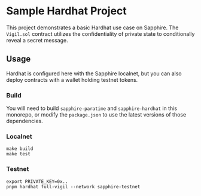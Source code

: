 # Sample Hardhat Project

This project demonstrates a basic Hardhat use case on Sapphire. The `Vigil.sol`
contract utilizes the confidentiality of private state to conditionally reveal
a secret message.

## Usage

Hardhat is configured here with the Sapphire localnet, but you can also deploy
contracts with a wallet holding testnet tokens.

### Build

You will need to build `sapphire-paratime` and `sapphire-hardhat` in this
monorepo, or modify the `package.json` to use the latest versions of those
dependencies.

### Localnet

```shell
make build
make test
```

### Testnet

```shell
export PRIVATE_KEY=0x..
pnpm hardhat full-vigil --network sapphire-testnet
```
